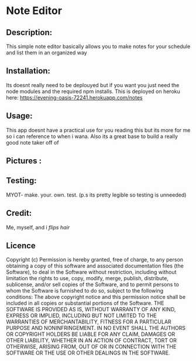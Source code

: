 # Note Editor

## Description:

This simple note editor basically allows you to make notes for your schedule and list them in an organized way

## Installation:

Its doesnt really need to be deplouyed but if you want you just need the node modules and the required npm installs. This is deployed on heroku here: https://evening-oasis-72241.herokuapp.com/notes 

## Usage:

This app doesnt have a practical use for you reading this but its more for me so i can reference to when i wana. Also its a great base to build a really good note taker off of

## Pictures :


## Testing:

MYOT- make. your. own. test. (p.s its pretty legible so testing is unneeded)

## Credit:

Me, myself, and i *flips hair*

## Licence

Copyright (c) Permission is hereby granted, free of charge, to any person obtaining a copy of this software and associated documentation files (the Software), to deal in the Software without restriction, including without limitation the rights to use, copy, modify, merge, publish, distribute, sublicense, and/or sell copies of the Software, and to permit persons to whom the Software is furnished to do so, subject to the following conditions:  The above copyright notice and this permission notice shall be included in all copies or substantial portions of the Software.  THE SOFTWARE IS PROVIDED AS IS, WITHOUT WARRANTY OF ANY KIND, EXPRESS OR IMPLIED, INCLUDING BUT NOT LIMITED TO THE WARRANTIES OF MERCHANTABILITY, FITNESS FOR A PARTICULAR PURPOSE AND NONINFRINGEMENT. IN NO EVENT SHALL THE AUTHORS OR COPYRIGHT HOLDERS BE LIABLE FOR ANY CLAIM, DAMAGES OR OTHER LIABILITY, WHETHER IN AN ACTION OF CONTRACT, TORT OR OTHERWISE, ARISING FROM, OUT OF OR IN CONNECTION WITH THE SOFTWARE OR THE USE OR OTHER DEALINGS IN THE SOFTWARE.